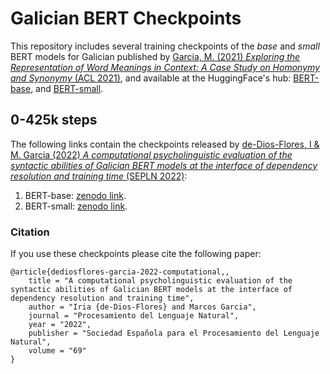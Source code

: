 # Galician BERT Checkpoints

This repository includes several training checkpoints of the _base_ and _small_ BERT models for Galician published by [Garcia, M. (2021) _Exploring the Representation of Word Meanings in Context: A Case Study on Homonymy and Synonymy_ (ACL 2021)](https://aclanthology.org/2021.acl-long.281/), and available at the HuggingFace's hub: [BERT-base](https://huggingface.co/marcosgg/bert-base-gl-cased), and [BERT-small](https://huggingface.co/marcosgg/bert-small-gl-cased).

## 0-425k steps
The following links contain the checkpoints released by [de-Dios-Flores, I & M. Garcia (2022) _A computational psycholinguistic evaluation of the syntactic abilities of Galician BERT models at the interface of dependency resolution and training time_ (SEPLN 2022)](https://sepln2022.grupolys.org/):
  1. BERT-base: [zenodo link](https://zenodo.org/record/6546021).
  2. BERT-small: [zenodo link](https://zenodo.org/record/6546009).

### Citation
If you use these checkpoints please cite the following paper:

```
@article{dediosflores-garcia-2022-computational,,
    title = "A computational psycholinguistic evaluation of the syntactic abilities of Galician BERT models at the interface of dependency resolution and training time",
    author = "Iria {de-Dios-Flores} and Marcos Garcia",
    journal = "Procesamiento del Lenguaje Natural",
    year = "2022",
    publisher = "Sociedad Española para el Procesamiento del Lenguaje Natural",
    volume = "69"
}
```
